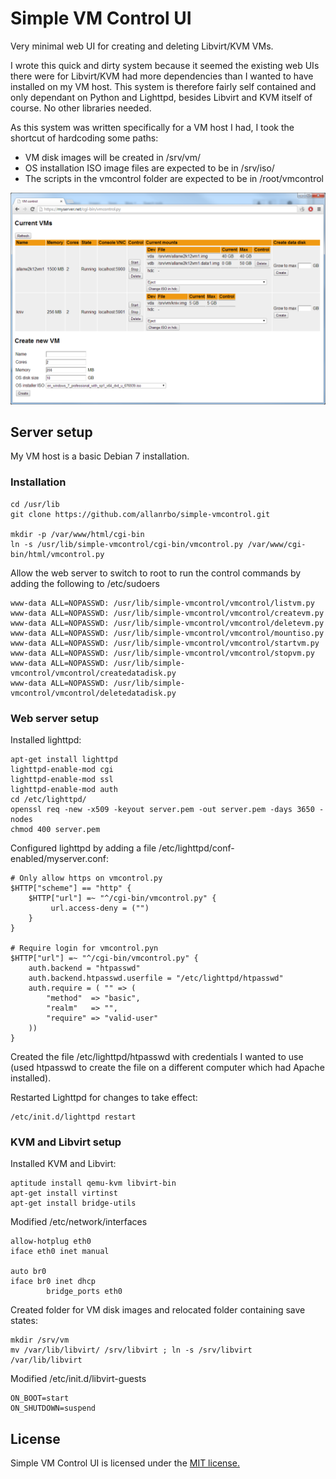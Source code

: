 Simple VM Control UI
====================

Very minimal web UI for creating and deleting Libvirt/KVM VMs.

I wrote this quick and dirty system because it seemed the existing web UIs there were for Libvirt/KVM had more dependencies than I wanted to have installed on my VM host. This system is therefore fairly self contained and only dependant on Python and Lighttpd, besides Libvirt and KVM itself of course. No other libraries needed.

As this system was written specifically for a VM host I had, I took the shortcut of hardcoding some paths:
 * VM disk images will be created in /srv/vm/
 * OS installation ISO image files are expected to be in /srv/iso/
 * The scripts in the vmcontrol folder are expected to be in /root/vmcontrol

![Screenshot](https://github.com/allanrbo/simple-vmcontrol/blob/master/docs/screenshot1.png?raw=true)

Server setup
------------
My VM host is a basic Debian 7 installation.

### Installation
    cd /usr/lib
    git clone https://github.com/allanrbo/simple-vmcontrol.git

    mkdir -p /var/www/html/cgi-bin
    ln -s /usr/lib/simple-vmcontrol/cgi-bin/vmcontrol.py /var/www/cgi-bin/html/vmcontrol.py

Allow the web server to switch to root to run the control commands by adding the following to /etc/sudoers

    www-data ALL=NOPASSWD: /usr/lib/simple-vmcontrol/vmcontrol/listvm.py
    www-data ALL=NOPASSWD: /usr/lib/simple-vmcontrol/vmcontrol/createvm.py
    www-data ALL=NOPASSWD: /usr/lib/simple-vmcontrol/vmcontrol/deletevm.py
    www-data ALL=NOPASSWD: /usr/lib/simple-vmcontrol/vmcontrol/mountiso.py
    www-data ALL=NOPASSWD: /usr/lib/simple-vmcontrol/vmcontrol/startvm.py
    www-data ALL=NOPASSWD: /usr/lib/simple-vmcontrol/vmcontrol/stopvm.py
    www-data ALL=NOPASSWD: /usr/lib/simple-vmcontrol/vmcontrol/createdatadisk.py
    www-data ALL=NOPASSWD: /usr/lib/simple-vmcontrol/vmcontrol/deletedatadisk.py

### Web server setup

Installed lighttpd:

    apt-get install lighttpd
    lighttpd-enable-mod cgi
    lighttpd-enable-mod ssl
    lighttpd-enable-mod auth
    cd /etc/lighttpd/
    openssl req -new -x509 -keyout server.pem -out server.pem -days 3650 -nodes
    chmod 400 server.pem

Configured lighttpd by adding a file /etc/lighttpd/conf-enabled/myserver.conf:

    # Only allow https on vmcontrol.py
    $HTTP["scheme"] == "http" {
        $HTTP["url"] =~ "^/cgi-bin/vmcontrol.py" {
             url.access-deny = ("")
        }
    }

    # Require login for vmcontrol.pyn
    $HTTP["url"] =~ "^/cgi-bin/vmcontrol.py" {
        auth.backend = "htpasswd"
        auth.backend.htpasswd.userfile = "/etc/lighttpd/htpasswd"
        auth.require = ( "" => (
            "method"  => "basic",
            "realm"   => "",
            "require" => "valid-user"
        ))
    }

Created the file /etc/lighttpd/htpasswd with credentials I wanted to use (used htpasswd to create the file on a different computer which had Apache installed).

Restarted Lighttpd for changes to take effect:

    /etc/init.d/lighttpd restart

### KVM and Libvirt setup

Installed KVM and Libvirt:

    aptitude install qemu-kvm libvirt-bin
    apt-get install virtinst
    apt-get install bridge-utils

Modified /etc/network/interfaces

    allow-hotplug eth0
    iface eth0 inet manual

    auto br0
    iface br0 inet dhcp
            bridge_ports eth0

Created folder for VM disk images and relocated folder containing save states:

    mkdir /srv/vm
    mv /var/lib/libvirt/ /srv/libvirt ; ln -s /srv/libvirt /var/lib/libvirt

Modified /etc/init.d/libvirt-guests

    ON_BOOT=start
    ON_SHUTDOWN=suspend


License
-------

Simple VM Control UI is licensed under the [MIT license.](https://github.com/allanrbo/simple-vmcontrol/blob/master/LICENSE.txt)
